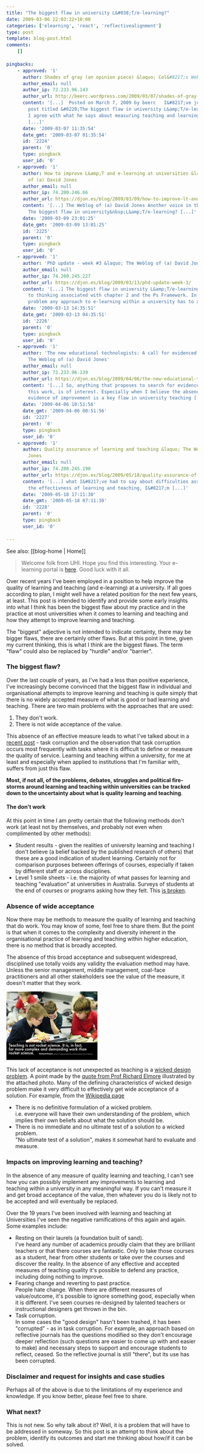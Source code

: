 ```yaml
---
title: "The biggest flaw in university L&#038;T/e-learning?"
date: 2009-03-06 22:03:22+10:00
categories: ['elearning', 'react', 'reflectivealignment']
type: post
template: blog-post.html
comments:
    []
    
pingbacks:
    - approved: '1'
      author: Shades of gray (an opinion piece) &laquo; Col&#8217;s Weblog
      author_email: null
      author_ip: 72.233.96.143
      author_url: http://beerc.wordpress.com/2009/03/07/shades-of-gray-an-opinion-piece/
      content: '[...]  Posted on March 7, 2009 by beerc   I&#8217;ve just David&#8217;s
        post titled &#8220;The biggest flaw in university L&amp;T/e-learning&#8221; and
        I agree with what he says about measuring teaching and learning but from a different
        [...]'
      date: '2009-03-07 11:35:54'
      date_gmt: '2009-03-07 01:35:54'
      id: '2224'
      parent: '0'
      type: pingback
      user_id: '0'
    - approved: '1'
      author: How to improve L&amp;T and e-learning at universities &laquo; The Weblog
        of (a) David Jones
      author_email: null
      author_ip: 74.200.246.66
      author_url: https://djon.es/blog/2009/03/09/how-to-improve-lt-and-e-learning-at-universities/
      content: '[...] The Weblog of (a) David Jones Another voice in the blogosphere    &laquo;
        The biggest flaw in university&nbsp;L&amp;T/e-learning? [...]'
      date: '2009-03-09 23:01:25'
      date_gmt: '2009-03-09 13:01:25'
      id: '2225'
      parent: '0'
      type: pingback
      user_id: '0'
    - approved: '1'
      author: 'PhD update - week #3 &laquo; The Weblog of (a) David Jones'
      author_email: null
      author_ip: 74.200.245.227
      author_url: https://djon.es/blog/2009/03/13/phd-update-week-3/
      content: '[...] The biggest flaw in university L&amp;T/e-learning - is connected
        to thinking associated with chapter 2 and the Ps Framework. In particular, a big
        problem any approach to e-learning within a university has to address. [...]'
      date: '2009-03-13 14:35:51'
      date_gmt: '2009-03-13 04:35:51'
      id: '2226'
      parent: '0'
      type: pingback
      user_id: '0'
    - approved: '1'
      author: 'The new educational technologists: A call for evidenced change &laquo;
        The Weblog of (a) David Jones'
      author_email: null
      author_ip: 72.233.96.139
      author_url: https://djon.es/blog/2009/04/06/the-new-educational-technologists-a-call-for-evidenced-change/
      content: '[...] So, anything that proposes to search for evidence associated with
        this work, is of interest. Especially when I believe the absence of agreed upon
        evidence of improvement is a key flaw in university teaching [...]'
      date: '2009-04-06 10:51:56'
      date_gmt: '2009-04-06 00:51:56'
      id: '2227'
      parent: '0'
      type: pingback
      user_id: '0'
    - approved: '1'
      author: Quality assurance of learning and teaching &laquo; The Weblog of (a) David
        Jones
      author_email: null
      author_ip: 74.200.245.190
      author_url: https://djon.es/blog/2009/05/18/quality-assurance-of-learning-and-teaching/
      content: '[...] what I&#8217;ve had to say about difficulties associated with measuring
        the effectivness of learning and teaching, I&#8217;m [...]'
      date: '2009-05-18 17:11:30'
      date_gmt: '2009-05-18 07:11:30'
      id: '2228'
      parent: '0'
      type: pingback
      user_id: '0'
    
---
```


See also: [[blog-home | Home]]

> Welcome folk from UHI. Hope you find this interesting. Your e-learning portal is [here](https://communities.uhi.ac.uk/ltel). Good luck with it all.

Over recent years I've been employed in a position to help improve the quality of learning and teaching (and e-learning) at a university. If all goes according to plan, I might well have a related position for the next few years, at least. This post is intended to identify and provide some early insights into what I think has been the biggest flaw about my practice and in the practice at most universities when it comes to learning and teaching and how they attempt to improve learning and teaching.

The "biggest" adjective is not intended to indicate certainty, there may be bigger flaws, there are certainly other flaws. But at this point in time, given my current thinking, this is what I think are the biggest flaws. The term "flaw" could also be replaced by "hurdle" and/or "barrier".

### The biggest flaw?

Over the last couple of years, as I've had a less than positive experience, I've increasingly become convinced that the biggest flaw in individual and organisational attempts to improve learning and teaching is quite simply that there is no widely accepted measure of what is good or bad learning and teaching. There are two main problems with the approaches that are used:

1. They don't work.
2. There is not wide acceptance of the value.

This absence of an effective measure leads to what I've talked about in a [recent post](/blog2/2009/03/04/task-corruption-in-teaching-university-negative-impact-of-place/) - task corruption and the observation that task corruption occurs most frequently with tasks where it is difficult to define or measure the quality of service. Learning and teaching within a university, for me at least and especially when applied to institutions that I'm familiar with, suffers from just this flaw.

**Most, if not all, of the problems, debates, struggles and political fire-storms around learning and teaching within universities can be tracked down to the uncertainty about what is quality learning and teaching**.

#### The don't work

At this point in time I am pretty certain that the following methods don't work (at least not by themselves, and probably not even when complimented by other methods):

- Student results - given the realities of university learning and teaching I don't believe (a belief backed by the published research of others) that these are a good indication of student learning. Certainly not for comparison purposes between offerings of courses, especially if taken by different staff or across disciplines.
- Level 1 smile sheets - i.e. the majority of what passes for learning and teaching "evaluation" at universities in Australia. Surveys of students at the end of courses or programs asking how they felt. This [is broken](/blog2/2009/01/25/somethings-that-are-broken-with-evaluation-of-university-teaching/).

### Absence of wide acceptance

Now there may be methods to measure the quality of learning and teaching that do work. You may know of some, feel free to share them. But the point is that when it comes to the complexity and diversity inherent in the organisational practice of learning and teaching within higher education, there is no method that is broadly accepted.

The absence of this broad acceptance and subsequent widespread, disciplined use totally voids any validity the evaluation method may have. Unless the senior management, middle management, coal-face practitioners and all other stakeholders see the value of the measure, it doesn't matter that they work.

[![Teaching is not rocket science](images/2942564830_01a5174d1c_m_d.jpg)](http://www.flickr.com/photos/shareski/2942564830/)

This lack of acceptance is not unexpected as teaching is a [wicked design problem](http://en.wikipedia.org/wiki/Wicked_problem). A point made by the [quote from Prof Richard Elmore](http://bluyonder.wordpress.com/2007/09/24/teaching-isnt-rocket-science/) illustrated by the attached photo. Many of the defining characteristics of wicked design problem make it very difficult to effectively get wide acceptance of a solution. For example, from the [Wikipedia page](http://en.wikipedia.org/wiki/Wicked_problem)

- There is no definitive formulation of a wicked problem.  
    i.e. everyone will have their own understanding of the problem, which implies their own beliefs about what the solution should be.
- There is no immediate and no ultimate test of a solution to a wicked problem.  
    "No ultimate test of a solution", makes it somewhat hard to evaluate and measure.

### Impacts on improving learning and teaching?

In the absence of any measure of quality learning and teaching, I can't see how you can possibly implement any improvements to learning and teaching within a university in any meaningful way. If you can't measure it and get broad acceptance of the value, then whatever you do is likely not to be accepted and will eventually be replaced.

Over the 19 years I've been involved with learning and teaching at Universities I've seen the negative ramifications of this again and again. Some examples include:

- Resting on their laurels (a foundation built of sand).  
    I've heard any number of academics proudly claim that they are brilliant teachers or that there courses are fantastic. Only to take those courses as a student, hear from other students or take over the courses and discover the reality. In the absence of any effective and accepted measures of teaching quality it's possible to defend any practice, including doing nothing to improve.
- Fearing change and reverting to past practice.  
    People hate change. When there are different measures of value/outcome, it's possible to ignore something good, especially when it is different. I've seen courses re-designed by talented teachers or instructional designers get thrown in the bin.
- Task corruption.  
    In some cases the "good design" hasn't been trashed, it has been "corrupted" - as in task corruption. For example, an approach based on reflective journals has the questions modified so they don't encourage deeper reflection (such questions are easier to come up with and easier to make) and necessary steps to support and encourage students to reflect, ceased. So the reflective journal is still "there", but its use has been corrupted.

### Disclaimer and request for insights and case studies

Perhaps all of the above is due to the limitations of my experience and knowledge. If you know better, please feel free to share.

### What next?

This is not new. So why talk about it? Well, it is a problem that will have to be addressed in someway. So this post is an attempt to think about the problem, identify its outcomes and start me thinking about how/if it can be solved.
